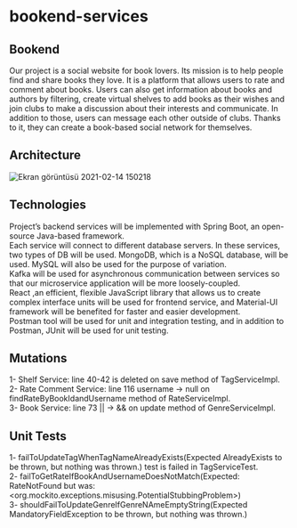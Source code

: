 # bookend-services
## Bookend
  Our project is a social website for book lovers. Its mission is to help people find and share
  books they love. It is a platform that allows users to rate and comment about books. Users can also get
  information about books and authors by filtering, create virtual shelves to add books as their wishes
  and join clubs to make a discussion about their interests and communicate. In addition to those, users 
  can message each other outside of clubs. Thanks to it, they can create a book-based social network for
  themselves. 
## Architecture
![Ekran görüntüsü 2021-02-14 150218](https://user-images.githubusercontent.com/37040918/107876215-b1805880-6ed5-11eb-80d9-ccd244238eb7.png)

## Technologies
  Project’s backend services will be implemented with Spring Boot, an open-source Java-based framework.<br />
  Each service will connect to different database servers. In these services, two types of DB will be used. MongoDB, which is a NoSQL database, will be used. MySQL will also be used for the purpose of variation. <br />
  Kafka will be used for asynchronous communication between services so that our microservice application will be more loosely-coupled. <br />
  React ,an efficient, flexible JavaScript library that allows us to create complex interface units will be used for frontend service, and Material-UI framework will be benefited for faster and easier development. <br />
  Postman tool will be used for unit and integration testing, and in addition to Postman, JUnit will be used for unit testing.<br />

## Mutations
  1- Shelf Service: line 40-42 is deleted on save method of TagServiceImpl. <br />
  2- Rate Comment Service: line 116 username -> null on findRateByBookIdandUsername method of RateServiceImpl. <br />
  3- Book Service: line 73 || -> && on update method of GenreServiceImpl. <br /> 
  
## Unit Tests
  1- failToUpdateTagWhenTagNameAlreadyExists(Expected AlreadyExists to be thrown, but nothing was thrown.) test is failed in TagServiceTest. <br />
  2- failToGetRateIfBookAndUsernameDoesNotMatch(Expected: RateNotFound but was: <org.mockito.exceptions.misusing.PotentialStubbingProblem>) <br />
  3- shouldFailToUpdateGenreIfGenreNAmeEmptyString(Expected MandatoryFieldException to be thrown, but nothing was thrown.)